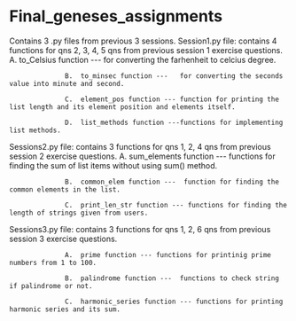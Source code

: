 # Final_geneses_assignments
Contains 3 .py files from previous 3 sessions.
Session1.py file: contains 4 functions for qns  2, 3, 4, 5 qns from previous session 1 exercise questions.
                  A.  to_Celsius function ---  for converting the farhenheit to celcius degree.
                  
                  B.  to_minsec function ---   for converting the seconds value into minute and second.
                  
                  C.  element_pos function --- function for printing the list length and its element position and elements itself.
                  
                  D.  list_methods function ---functions for implementing list methods.
                  
             
Sessions2.py file: contains 3 functions for qns  1, 2, 4 qns from previous session 2 exercise questions.
                  A.  sum_elements function --- functions for finding the sum of list items without using sum() method.
                  
                  B.  common_elem function ---  function for finding the common elements in the list.
                  
                  C.  print_len_str function --- functions for finding the length of strings given from users.
                  
    
Sessions3.py file: contains 3 functions for qns  1, 2, 6 qns from previous session 3 exercise questions.

                  A.  prime function --- functions for printinig prime numbers from 1 to 100.
                  
                  B.  palindrome function ---  functions to check string if palindrome or not.
                  
                  C.  harmonic_series function --- functions for printing harmonic series and its sum.
                  
                  
                  
                  
